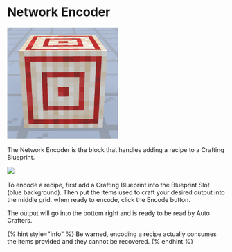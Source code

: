 # Network Encoder

![Network Encoder](../../.gitbook/assets/networks/tile_network_encoder.png)

The Network Encoder is the block that handles adding a recipe to a Crafting Blueprint.

![](../../.gitbook/assets/demo\_gui\_encoder.png)

To encode a recipe, first add a Crafting Blueprint into the Blueprint Slot (blue background). Then put the items used to craft your desired output into the middle grid. when ready to encode, click the Encode button.

The output will go into the bottom right and is ready to be read by Auto Crafters.

{% hint style="info" %}
Be warned, encoding a recipe actually consumes the items provided and they cannot be recovered.
{% endhint %}
